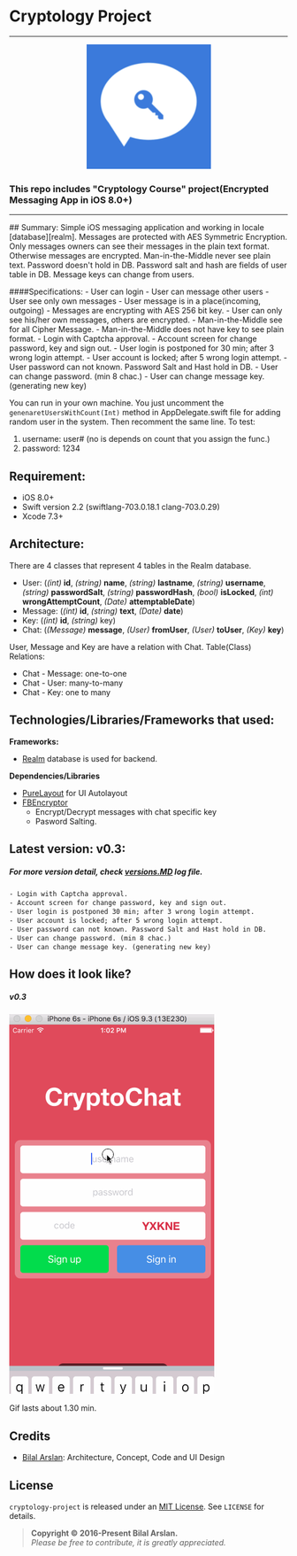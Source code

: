 # Cryptology Project
<hr>
<p align="center">
	<img src="https://raw.githubusercontent.com/arslanbilal/cryptology-project/master/Source/appIcon.png" height="225" width="225">
</p>
<h3>This repo includes "Cryptology Course" project(Encrypted Messaging App in iOS 8.0+)</h3>
<hr>
## Summary:
Simple iOS messaging application and working in locale [database][realm]. Messages are protected with AES Symmetric Encryption. Only messages owners can see their messages in the plain text format. Otherwise messages are encrypted. Man-in-the-Middle never see plain text. Password doesn't hold in DB. Password salt and hash are fields of user table in DB. Message keys can change from users.

####Specifications:
	- User can login
	- User can message other users
	- User see only own messages
	- User message is in a place(incoming, outgoing)
	- Messages are encrypting with AES 256 bit key.
	- User can only see his/her own messages, others are encrypted.
	- Man-in-the-Middle see for all Cipher Message.
	- Man-in-the-Middle does not have key to see plain format.
	- Login with Captcha approval.
	- Account screen for change password, key and sign out.
	- User login is postponed for 30 min; after 3 wrong login attempt.
	- User account is locked; after 5 wrong login attempt.
	- User password can not known. Password Salt and Hast hold in DB.
	- User can change password. (min 8 chac.)
	- User can change message key. (generating new key)

You can run in your own machine. You just uncomment the `genenaretUsersWithCount(Int)` method in AppDelegate.swift file for adding random user in the system. Then recomment the same line. To test:

1. username: user# (no is depends on count that you assign the func.)
2. password: 1234

## Requirement:
- iOS 8.0+
- Swift version 2.2 (swiftlang-703.0.18.1 clang-703.0.29)
- Xcode 7.3+

## Architecture:
There are 4 classes that represent 4 tables in the Realm database.

- User: (*(int)* **id**, *(string)* **name**, *(string)* **lastname**, *(string)* **username**, *(string)* **passwordSalt**, *(string)* **passwordHash**, *(bool)* **isLocked**, *(int)* **wrongAttemptCount**, *(Date)* **attemptableDate**)
- Message: (*(int)* **id**, *(string)* **text**, *(Date)* **date**)
- Key: (*(int)* **id**, *(string)* key)
- Chat: (*(Message)* **message**, *(User)* **fromUser**, *(User)* **toUser**, *(Key)* **key**)

User, Message and Key are have a relation with Chat. Table(Class) Relations:

- Chat - Message: one-to-one
- Chat - User: many-to-many
- Chat - Key: one to many

## Technologies/Libraries/Frameworks that used:
**Frameworks:**

- [Realm][realm] database is used for backend.

**Dependencies/Libraries**

- [PureLayout][purelayout] for UI Autolayout
- [FBEncryptor][fbencryptor] 
	- Encrypt/Decrypt messages with chat specific key
	- Pasword Salting.


## Latest version: v0.3:
##### For more version detail, check [versions.MD][release] log file.
	- Login with Captcha approval.
	- Account screen for change password, key and sign out.
	- User login is postponed 30 min; after 3 wrong login attempt.
	- User account is locked; after 5 wrong login attempt.
	- User password can not known. Password Salt and Hast hold in DB.
	- User can change password. (min 8 chac.)
	- User can change message key. (generating new key)

## How does it look like?
##### v0.3
![Gif](https://github.com/arslanbilal/cryptology-project/raw/master/Source/application.gif)

Gif lasts about 1.30 min.
	
## Credits
- [Bilal Arslan][arslanbilal]: Architecture, Concept, Code and UI Design

## License
`cryptology-project` is released under an [MIT License][mitLink]. See `LICENSE` for details.
>**Copyright &copy; 2016-Present Bilal Arslan.**<br>
*Please be free to contribute, it is greatly appreciated.*

[mitLink]:http://opensource.org/licenses/MIT
[realm]:https://realm.io
[purelayout]:https://github.com/PureLayout/PureLayout
[fbencryptor]:https://github.com/dev5tec/FBEncryptor
[versionmd]:https://github.com/arslanbilal/cryptology-project/blob/master/VERSION.md
[arslanbilal]:https://github.com/arslanbilal
[release]:https://github.com/arslanbilal/cryptology-project/releases